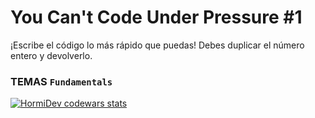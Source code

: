 # You Can't Code Under Pressure #1

¡Escribe el código lo más rápido que puedas! Debes duplicar el número entero y devolverlo.
### TEMAS `Fundamentals`

<a href="https://www.codewars.com/users/HormiDev"><img src="https://www.codewars.com/users/HormiDev/badges/micro" alt="HormiDev codewars stats"></a>
